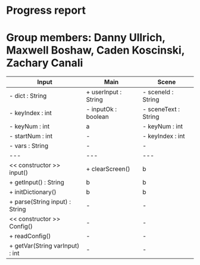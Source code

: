 # Progress report
# Group members: Danny Ullrich, Maxwell Boshaw, Caden Koscinski, Zachary Canali

| Input | Main | Scene |
| --- | --- | --- |
| - dict : String                   | + userInput : String | - sceneId : String |
| - keyIndex : int                  | - inputOk : boolean  | - sceneText : String |
| - keyNum : int                    | a | - keyNum : int |
|  - startNum : int                 | - | - keyIndex : int |
|  - vars : String                  | - | - |
| ---                               | --- | --- |
| << constructor >> input()         | + clearScreen() | b |
| + getInput() : String             | b | b |
| + initDictionary()                | b | b |
| + parse(String input) : String    | - | - |
|  << constructor >> Config()       | - | - |
|  + readConfig()                   | - | - |
|  + getVar(String varInput) : int  | - | - |

